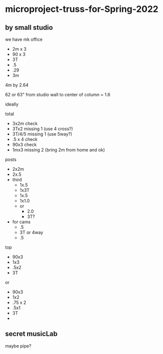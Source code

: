 # microproject-truss-for-Spring-2022


## by small studio

we have mk office
* 2m x 3
* 90 x 3
* 3T
* .5
* .29
* 3m

4m by 2.64

62 or 63" from studio wall to center of column = 1.6

ideally


total
* 3x2m check
* 3Tx2 missing 1 (use 4 cross?)
* 3T/4/5 missing 1 (use 5way?)
* .5 x 4 check
* 90x3 check
* 1mx3 missing 2 (bring 2m from home and ok)
 


posts
* 2x2m
* 2x.5
* third
    * 1x.5
    * 1x3T
    * 1x.5
    * 1x1.0
    * or
        * 2.0
        * 3T?
* for cams
    * .5
    * 3T or 4way
    * .5

top
* 90x3
* 1x3
* .5x2
* 3T

or
* 90x3
* 1x2
* .75 x 2
* .5x1
* 3T
*  

## secret musicLab

maybe pipe?

## 